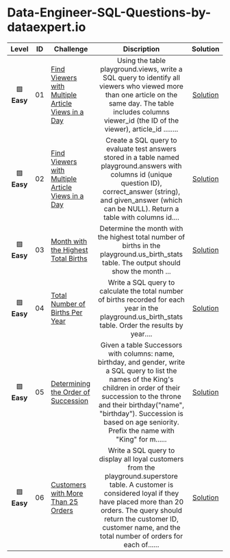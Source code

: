 # Data-Engineer-SQL-Questions-by-dataexpert.io

| Level| ID | Challenge | Discription | Solution |
|:------:|:------:|------------|:---------:|:---------:|
|🟩 **Easy**| 01 | [Find Viewers with Multiple Article Views in a Day](https://www.dataexpert.io/question/find-multiple-article-viewers) |Using the table playground.views, write a SQL query to identify all viewers who viewed more than one article on the same day. The table includes columns viewer_id (the ID of the viewer), article_id ........| [Solution](https://github.com/harshali-2001/Data-Engineer-SQL-Questions-by-dataexpert.io/blob/main/Easy/Find%20Viewers%20with%20Multiple%20Article%20Views%20in%20a%20Day.md)|
|🟩 **Easy**| 02 | [Find Viewers with Multiple Article Views in a Day](https://www.dataexpert.io/question/check-test-answers) |Create a SQL query to evaluate test answers stored in a table named playground.answers with columns id (unique question ID), correct_answer (string), and given_answer (which can be NULL). Return a table with columns id....| [Solution](https://github.com/harshali-2001/Data-Engineer-SQL-Questions-by-dataexpert.io/blob/main/Easy/Check%20Test%20Answers.md)
|🟩 **Easy**| 03 | [Month with the Highest Total Births](https://www.dataexpert.io/question/highest-birth-month) |Determine the month with the highest total number of births in the playground.us_birth_stats table. The output should show the month ...| [Solution](https://github.com/harshali-2001/Data-Engineer-SQL-Questions-by-dataexpert.io/blob/main/Easy/Month%20with%20the%20Highest%20Total%20Births%20%20.md)|
|🟩 **Easy**| 04 | [Total Number of Births Per Year](https://www.dataexpert.io/question/total-births-per-year) |Write a SQL query to calculate the total number of births recorded for each year in the playground.us_birth_stats table. Order the results by year....| [Solution](https://github.com/harshali-2001/Data-Engineer-SQL-Questions-by-dataexpert.io/blob/main/Easy/Total%20Number%20of%20Births%20Per%20Year.md)
|🟩 **Easy**| 05 | [Determining the Order of Succession](https://www.dataexpert.io/question/order-of-succession) |Given a table Successors with columns: name, birthday, and gender, write a SQL query to list the names of the King's children in order of their succession to the throne and their birthday("name", "birthday"). Succession is based on age seniority. Prefix the name with "King" for m......  | [Solution](https://github.com/harshali-2001/Data-Engineer-SQL-Questions-by-dataexpert.io/edit/main/Easy/Determining%20the%20Order%20of%20Succession.md)
|🟩 **Easy**| 06 | [Customers with More Than 25 Orders](https://www.dataexpert.io/question/loyal-customers) |Write a SQL query to display all loyal customers from the playground.superstore table. A customer is considered loyal if they have placed more than 20 orders. The query should return the customer ID, customer name, and the total number of orders for each of...... | [Solution](https://github.com/harshali-2001/Data-Engineer-SQL-Questions-by-dataexpert.io/blob/main/Easy/Customers%20with%20More%20Than%2025%20Orders.md)



